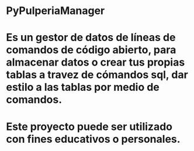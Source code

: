 # PyPulperiaManager 
# Es un gestor de datos de líneas de comandos de código abierto, para almacenar datos o crear tus propias tablas a travez de cómandos sql, dar estilo a las tablas por medio de comandos.
# Este proyecto puede ser utilizado con fines educativos o personales. 
